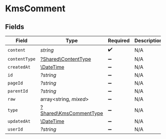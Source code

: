 # KmsComment


## Fields

| Field                                                           | Type                                                            | Required                                                        | Description                                                     |
| --------------------------------------------------------------- | --------------------------------------------------------------- | --------------------------------------------------------------- | --------------------------------------------------------------- |
| `content`                                                       | *string*                                                        | :heavy_check_mark:                                              | N/A                                                             |
| `contentType`                                                   | [?Shared\ContentType](../../Models/Shared/ContentType.md)       | :heavy_minus_sign:                                              | N/A                                                             |
| `createdAt`                                                     | [\DateTime](https://www.php.net/manual/en/class.datetime.php)   | :heavy_minus_sign:                                              | N/A                                                             |
| `id`                                                            | *?string*                                                       | :heavy_minus_sign:                                              | N/A                                                             |
| `pageId`                                                        | *?string*                                                       | :heavy_minus_sign:                                              | N/A                                                             |
| `parentId`                                                      | *?string*                                                       | :heavy_minus_sign:                                              | N/A                                                             |
| `raw`                                                           | array<string, *mixed*>                                          | :heavy_minus_sign:                                              | N/A                                                             |
| `type`                                                          | [?Shared\KmsCommentType](../../Models/Shared/KmsCommentType.md) | :heavy_minus_sign:                                              | N/A                                                             |
| `updatedAt`                                                     | [\DateTime](https://www.php.net/manual/en/class.datetime.php)   | :heavy_minus_sign:                                              | N/A                                                             |
| `userId`                                                        | *?string*                                                       | :heavy_minus_sign:                                              | N/A                                                             |